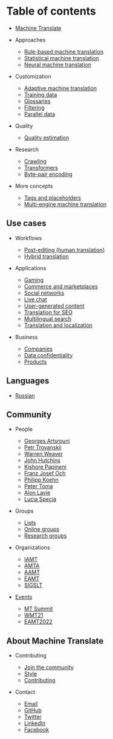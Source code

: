 # Table of contents

* [Machine Translate](README.md)

* Approaches
  * [Rule-based machine translation](general/rule-based.md)
  * [Statistical machine translation](general/statistical.md)
  * [Neural machine translation](general/neural.md)

* Customization
  * [Adaptive machine translation](customization/adaptive.md)
  * [Training data](customization/training-data.md)
  * [Glossaries](customization/glossaries.md)
  * [Filtering](customization/filtering.md)
  * [Parallel data](customization/parallel-data.md)

* Quality
  * [Quality estimation](quality/quality-estimation.md)

* Research
  * [Crawling](research/crawling.md)
  * [Transformers](research/transformers.md)
  * [Byte-pair encoding](research/byte-pair-encoding.md)

* More concepts
  * [Tags and placeholders](applications/advanced-concepts/tags-and-placeholders.md)
  * [Multi-engine machine translation](applications/advanced-concepts/multi-engine-machine-translation.md)

## Use cases

* Workflows
  * [Post-editing (human translation)](workflows/post-editing.md)
  * [Hybrid translation](workflows/hybrid-translation.md)

* Applications
  * [Gaming](applications/gaming.md)
  * [Commerce and marketplaces](applications/commerce-and-marketplaces.md)
  * [Social networks](applications/social-networks.md)
  * [Live chat](applications/live-chat.md)
  * [User-generated content](applications/user-generated-content.md)
  * [Translation for SEO](applications/seo.md)
  * [Multilingual search](applications/multilingual-search.md)
  * [Translation and localization](applications/translation-and-localization.md)

* Business
  * [Companies](business/companies.md)
  * [Data confidentiality](business/data-confidentiality.md)
  * [Products](business/products.md)


## Languages

* [Russian](languages/russian.md)

## Community

* People
  * [Georges Artsrouni](people/georges-artsrouni.md)
  * [Petr Troyanskii](people/petr-troyanskii.md)
  * [Warren Weaver](people/warren-weaver.md)
  * [John Hutchins](people/john-hutchins.md)
  * [Kishore Papineni](people/kishore-papineni.md)
  * [Franz Josef Och](people/franz-josef-och.md)
  * [Philipp Koehn](people/philipp-koehn.md)
  * [Peter Toma](people/peter-toma.md)
  * [Alon Lavie](people/alon-lavie.md)
  * [Lucia Specia](people/lucia-specia.md)

* Groups
  * [Lists](groups/lists.md)
  * [Online groups](groups/online-groups.md)
  * [Research groups](groups/research-groups.md)

* Organizations
  * [IAMT](organizations/iamt.md)
  * [AMTA](organizations/amta.md)
  * [AAMT](organizations/aamt.md)
  * [EAMT](organizations/eamt.md)
  * [SIGSLT](organizations/SIGSLT.md)

* [Events](events/README.md)
  * [MT Summit](events/mt-summit.md)
  * [WMT21](events/wmt21.md)
  * [EAMT2022](events/eamt2022.md)

## About Machine Translate

* Contributing
  * [Join the community](https://form.typeform.com/c/ndac7OIs)
  * [Style](contributing/style.md)
  * [Contributing](contributing/contributing.md)

* Contact
  * [Email](mailto:contact@machinetranslate.org)
  * [GitHub](https://github.com/machinetranslate)
  * [Twitter](https://twitter.com/machtranslate)
  * [LinkedIn](https://linkedin.com/company/machinetranslate)
  * [Facebook](https://facebook.com/machinetranslate)
